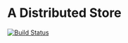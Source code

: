 A Distributed Store
===================

[![Build Status](https://travis-ci.org/waldheinz/ads.svg?branch=master)](https://travis-ci.org/waldheinz/ads)

